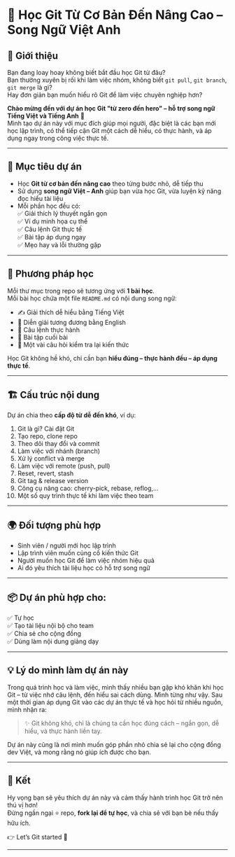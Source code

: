 # 🚀 Học Git Từ Cơ Bản Đến Nâng Cao – Song Ngữ Việt Anh

## 👋 Giới thiệu

Bạn đang loay hoay không biết bắt đầu học Git từ đâu?  
Bạn thường xuyên bị rối khi làm việc nhóm, không biết `git pull`, `git branch`, `git merge` là gì?  
Hay đơn giản bạn muốn hiểu rõ Git để làm việc chuyên nghiệp hơn?  

**Chào mừng đến với dự án học Git "từ zero đến hero" – hỗ trợ song ngữ Tiếng Việt và Tiếng Anh** 🎉  
Mình tạo dự án này với mục đích giúp mọi người, đặc biệt là các bạn mới học lập trình, có thể tiếp cận Git một cách dễ hiểu, có thực hành, và áp dụng ngay trong công việc thực tế.

---

## 🎯 Mục tiêu dự án

- Học **Git từ cơ bản đến nâng cao** theo từng bước nhỏ, dễ tiếp thu
- Sử dụng **song ngữ Việt – Anh** giúp bạn vừa học Git, vừa luyện kỹ năng đọc hiểu tài liệu
- Mỗi phần học đều có:  
  ✅ Giải thích lý thuyết ngắn gọn  
  ✅ Ví dụ minh họa cụ thể  
  ✅ Câu lệnh Git thực tế  
  ✅ Bài tập áp dụng ngay  
  ✅ Mẹo hay và lỗi thường gặp

---

## 🧠 Phương pháp học

Mỗi thư mục trong repo sẽ tương ứng với **1 bài học**.  
Mỗi bài học chứa một file `README.md` có nội dung song ngữ:

- ✍️ Giải thích dễ hiểu bằng Tiếng Việt
- 📘 Diễn giải tương đương bằng English
- 🔧 Câu lệnh thực hành
- 🧪 Bài tập cuối bài
- 💬 Một vài câu hỏi kiểm tra lại kiến thức

Học Git không hề khó, chỉ cần bạn **hiểu đúng – thực hành đều – áp dụng thực tế**.

---

## 🏗 Cấu trúc nội dung

Dự án chia theo **cấp độ từ dễ đến khó**, ví dụ:

1. Git là gì? Cài đặt Git
2. Tạo repo, clone repo
3. Theo dõi thay đổi và commit
4. Làm việc với nhánh (branch)
5. Xử lý conflict và merge
6. Làm việc với remote (push, pull)
7. Reset, revert, stash
8. Git tag & release version
9. Công cụ nâng cao: cherry-pick, rebase, reflog,...
10. Một số quy trình thực tế khi làm việc theo team

---

## 🌍 Đối tượng phù hợp

- Sinh viên / người mới học lập trình
- Lập trình viên muốn củng cố kiến thức Git
- Người muốn học Git để làm việc nhóm hiệu quả
- Ai đó yêu thích tài liệu học có hỗ trợ song ngữ

---

## 📦 Dự án phù hợp cho:

✅ Tự học  
✅ Tạo tài liệu nội bộ cho team  
✅ Chia sẻ cho cộng đồng  
✅ Dùng làm nội dung giảng dạy

---

## 💡 Lý do mình làm dự án này

Trong quá trình học và làm việc, mình thấy nhiều bạn gặp khó khăn khi học Git – từ việc nhớ câu lệnh, đến hiểu sai cách dùng. Mình từng như vậy. Sau một thời gian áp dụng Git vào các dự án thực tế và học hỏi từ nhiều nguồn, mình nhận ra:

> ✨ Git không khó, chỉ là chúng ta cần học đúng cách – ngắn gọn, dễ hiểu, và thực hành liền tay.

Dự án này cũng là nơi mình muốn góp phần nhỏ chia sẻ lại cho cộng đồng dev Việt, và mong rằng nó giúp ích được cho bạn.

---

## 💬 Kết

Hy vọng bạn sẽ yêu thích dự án này và cảm thấy hành trình học Git trở nên thú vị hơn!  
Đừng ngần ngại ⭐️ repo, **fork lại để tự học**, và chia sẻ với bạn bè nếu thấy hữu ích.

👉 Let’s Git started 🚀

---